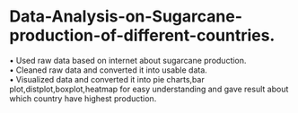 # Data-Analysis-on-Sugarcane-production-of-different-countries.
•	Used raw data based on internet about sugarcane production.
<br>
•	Cleaned raw data and converted it into usable data.
<br>
•	Visualized data and converted it into pie charts,bar plot,distplot,boxplot,heatmap for easy understanding and gave result about which country have highest production.
